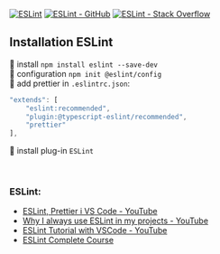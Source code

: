 [![ESLint](https://img.shields.io/badge/Documentation-ESLint-4b32c3.svg?logo=eslint)](https://eslint.org/docs/latest/)
[![ESLint - GitHub](https://img.shields.io/badge/GitHub-ESLint-4b32c3.svg?logo=github)](https://github.com/eslint/eslint)
[![ESLint - Stack Overflow](https://img.shields.io/badge/stackoverflow-ESLint-e87922.svg?logo=stackoverflow)](https://stackoverflow.com/questions/tagged/eslint)

## Installation ESLint

:small_orange_diamond: install `npm install eslint --save-dev`  
:small_orange_diamond: configuration `npm init @eslint/config`  
:small_orange_diamond: add prettier in `.eslintrc.json`:

```javascript
"extends": [
    "eslint:recommended",
    "plugin:@typescript-eslint/recommended",
    "prettier"
],
```

:small_orange_diamond: install plug-in `ESLint`

<br>

### ESLint:

- [ESLint, Prettier i VS Code - YouTube](https://www.youtube.com/watch?v=u2yUxhzpht4)
- [Why I always use ESLint in my projects - YouTube](https://www.youtube.com/watch?v=ZuDIXV94Z1w)
- [ESLint Tutorial with VSCode - YouTube](https://www.youtube.com/watch?v=fslNny60HzI&t=78s)
- [ESLint Complete Course](https://www.youtube.com/watch?v=OYrIfgi_Ghg&list=PL_euSNU_eLbeVd_eDmWzUpEmXizWQRmEm)
